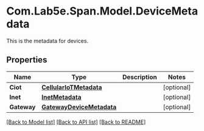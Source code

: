 # Com.Lab5e.Span.Model.DeviceMetadata
This is the metadata for devices.

## Properties

Name | Type | Description | Notes
------------ | ------------- | ------------- | -------------
**Ciot** | [**CellularIoTMetadata**](CellularIoTMetadata.md) |  | [optional] 
**Inet** | [**InetMetadata**](InetMetadata.md) |  | [optional] 
**Gateway** | [**GatewayDeviceMetadata**](GatewayDeviceMetadata.md) |  | [optional] 

[[Back to Model list]](../README.md#documentation-for-models) [[Back to API list]](../README.md#documentation-for-api-endpoints) [[Back to README]](../README.md)

